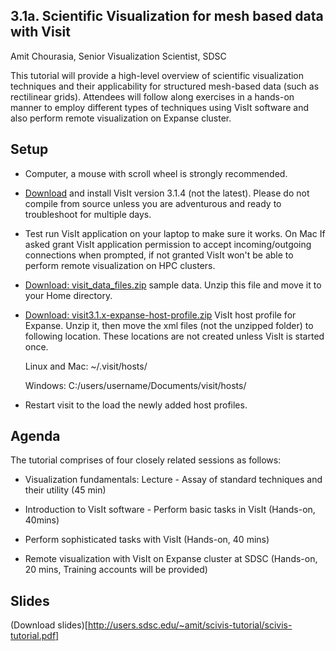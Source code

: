 ## 3.1a. Scientific Visualization for mesh based data with Visit
Amit Chourasia, Senior Visualization Scientist, SDSC

This tutorial will provide a high-level overview of scientific visualization techniques and their applicability for structured mesh-based data (such as rectilinear grids). Attendees will follow along exercises in a hands-on manner to employ different types of techniques using VisIt software and also perform remote visualization on Expanse cluster.


## Setup

* Computer, a mouse with scroll wheel is strongly recommended.

* [Download](https://visit-dav.github.io/visit-website/releases-as-tables/) and install VisIt version 3.1.4 (not the latest). Please do not compile from source unless you are adventurous and ready to troubleshoot for multiple days.

* Test run VisIt application on your laptop to make sure it works. On Mac If asked grant VisIt application permission to accept incoming/outgoing connections when prompted, if not granted VisIt won't be able to perform remote visualization on HPC clusters.   

* [Download: visit_data_files.zip](http://users.sdsc.edu/~amit/scivis-tutorial/visit_data_files.zip) sample data. Unzip this file and move it to your Home directory.

* [Download: visit3.1.x-expanse-host-profile.zip](http://users.sdsc.edu/~amit/scivis-tutorial/visit3.1.x-expanse-host-profile.zip) VisIt host profile for Expanse.
   Unzip it, then move the xml files (not the unzipped folder) to following location. These locations are not created unless VisIt is started once.

   Linux and Mac: ~/.visit/hosts/ 

   Windows: C:/users/username/Documents/visit/hosts/

* Restart visit to the load the newly added host profiles.

## Agenda
The tutorial comprises of four closely related sessions as follows:

* Visualization fundamentals: Lecture - Assay of standard techniques and their utility (45 min)

* Introduction to VisIt software - Perform basic tasks in VisIt (Hands-on, 40mins)

* Perform sophisticated tasks with VisIt (Hands-on, 40 mins)

* Remote visualization with VisIt on Expanse cluster at SDSC (Hands-on, 20 mins, Training accounts will be provided)


## Slides
(Download slides)[http://users.sdsc.edu/~amit/scivis-tutorial/scivis-tutorial.pdf]

